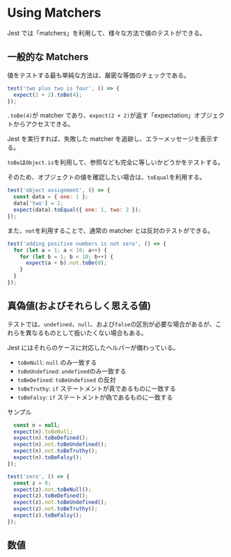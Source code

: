 # Using Matchers

Jest では「matchers」を利用して、様々な方法で値のテストができる。

## 一般的な Matchers

値をテストする最も単純な方法は、厳密な等価のチェックである。

```js
test('two plus two is four', () => {
  expect(2 + 2).toBe(4);
});
```

`.toBe(4)`が matcher であり、`expect(2 + 2)`が返す「expectation」オブジェクトからアクセスできる。

Jest を実行すれば、失敗した matcher を追跡し、エラーメッセージを表示する。

`toBe`は`Object.is`を利用して、参照なども完全に等しいかどうかをテストする。

そのため、オブジェクトの値を確認したい場合は、`toEqual`を利用する。

```js
test('object assignment', () => {
  const data = { one: 1 };
  data['two'] = 2;
  expect(data).toEqual({ one: 1, two: 2 });
});
```

また、`not`を利用することで、通常の matcher とは反対のテストができる。

```js
test('adding positive numbers is not zero', () => {
  for (let a = 1; a < 10; a++) {
    for (let b = 1; b < 10; b++) {
      expect(a + b).not.toBe(0);
    }
  }
});
```

## 真偽値(およびそれらしく思える値)

テストでは、`undefined`、`null`、および`false`の区別が必要な場合があるが、これらを異なるものとして扱いたくない場合もある。

Jest にはそれらのケースに対応したヘルパーが備わっている。

- `toBeNull`: `null` のみ一致する
- `toBeUndefined`: `undefined`のみ一致する
- `toBeDefined`: `toBeUndefined` の反対
- `toBeTruthy`: `if` ステートメントが真であるものに一致する
- `toBeFalsy`: `if` ステートメントが偽であるものに一致する

サンプル

```js
  const n = null;
  expect(n).toBeNull;
  expect(n).toBeDefined();
  expect(n).not.toBeUndefined();
  expect(n).not.toBeTruthy();
  expect(n).toBeFalsy();
});

test('zero', () => {
  const z = 0;
  expect(z).not.toBeNull();
  expect(z).toBeDefined();
  expect(z).not.toBeUndefined();
  expect(z).not.toBeTruthy();
  expect(z).toBeFalsy();
});
```

## 数値
